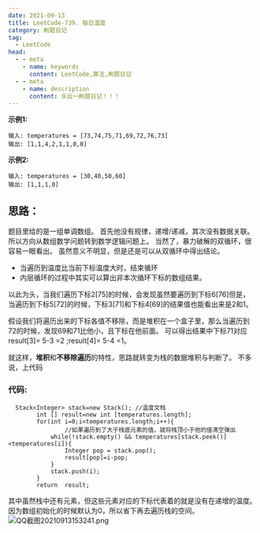```yaml
---
date: 2021-09-13
title: LeetCode-739. 每日温度
category: 刷题日记
tag:
  - LeetCode
head:
  - - meta
    - name: keywords
      content: LeetCode,算法,刷题日记
  - - meta
    - name: description
      content: 乐云一刷题日记！！！
---
```

**示例1:**
```
输入: temperatures = [73,74,75,71,69,72,76,73]
输出: [1,1,4,2,1,1,0,0]
```

**示例2:**
```
输入: temperatures = [30,40,50,60]
输出: [1,1,1,0]
```
## 思路：
题目里给的是一组单调数组。
首先他没有规律，递增/递减，其次没有数据关联。
所以方向从数组数学问题转到数学逻辑问题上。
当然了，暴力破解的双循环，很容易一眼看出。
虽然意义不明显，但是还是可以从双循环中得出结论。
- 当遍历到温度比当前下标温度大时，结束循环
- 内层循环的过程中其实可以算出非本次循环下标的数组结果。

以此为头，当我们遍历下标2[75]的时候，会发现虽然要遍历到下标6[76]但是，当遍历到下标5[72]的时候，下标3[71]和下标4[69]的结果值也能看出来是2和1。

假设我们将遍历出来的下标各值不移除，而是堆积在一个盒子里，那么当遍历到72的时候，发现69和71比他小，且下标在他前面。
可以得出结果中下标71对应 result[3]= 5-3 =2  ;result[4]= 5-4 =1。

就这样，**堆积**和**不移除遍历**的特性，思路就转变为栈的数据堆积与判断了。
不多说，上代码
### 代码:
```
  Stack<Integer> stack=new Stack(); //温度文档
        int [] result=new int [temperatures.length];
        for(int i=0;i<temperatures.length;i++){
                //如果遍历到了大于栈底元素的值，就将栈顶小于他的值清空弹出
            while(!stack.empty() && temperatures[stack.peek()]<temperatures[i]){
                Integer pop = stack.pop();
                result[pop]=i-pop;
            }
            stack.push(i);
        }
        return  result;
```
其中虽然栈中还有元素，但这些元素对应的下标代表着的就是没有在递增的温度。
因为数组初始化的时候默认为0，所以省下再去遍历栈的空间。
![QQ截图20210913153241.png](https://leyuna-blog-img.oss-cn-hangzhou.aliyuncs.com/image/2021-09-13/QQ截图20210913153241.png)

